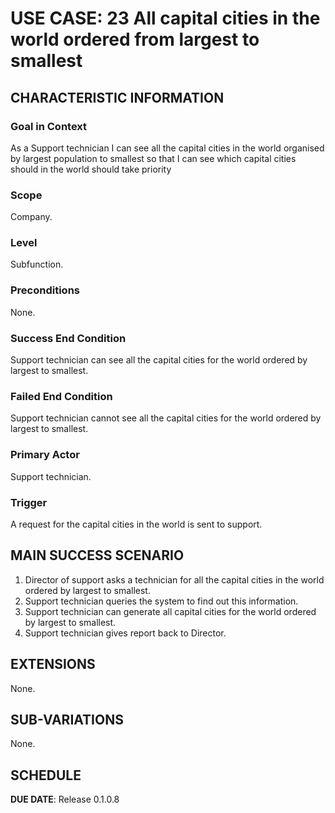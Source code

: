 # USE CASE: 23 All capital cities in the world ordered from largest to smallest

## CHARACTERISTIC INFORMATION

### Goal in Context

As a Support technician I can see all the capital cities in the world organised by largest population to smallest so that I can see which capital cities should in the world should take priority

### Scope

Company.

### Level

Subfunction.

### Preconditions

None.

### Success End Condition

Support technician can see all the capital cities for the world ordered by largest to smallest.

### Failed End Condition

Support technician cannot see all the capital cities for the world ordered by largest to smallest.

### Primary Actor

Support technician.

### Trigger

A request for the capital cities in the world is sent to support.

## MAIN SUCCESS SCENARIO

1. Director of support asks a technician for all the capital cities in the world ordered by largest to smallest.
2. Support technician queries the system to find out this information.
3. Support technician can generate all capital cities for the world ordered by largest to smallest.
4. Support technician gives report back to Director.

## EXTENSIONS

None.

## SUB-VARIATIONS

None.

## SCHEDULE

**DUE DATE**: Release 0.1.0.8
